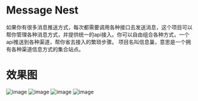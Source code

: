 # Message Nest

如果你有很多消息推送方式，每次都需要调用各种接口去发送消息，这个项目可以帮你管理各种消息方式，并提供统一的api接入。你可以自由组合各种方式，一个api推送到各种渠道，帮你省去接入的繁琐步骤。
项目名叫信息巢，意思是一个拥有各种渠道信息方式的集合站点。

# 效果图
![image](https://github.com/EngiGu/Message-Nest/assets/24751376/51bfae66-2671-418d-8af6-fdab53b3a763)
![image](https://github.com/EngiGu/Message-Nest/assets/24751376/f71a2e65-4fbb-4937-aaf7-7841a5b6b2a8)
![image](https://github.com/EngiGu/Message-Nest/assets/24751376/18558e0f-8fcd-40e9-aace-e642260fe229)
![image](https://github.com/EngiGu/Message-Nest/assets/24751376/aef58d51-7806-43a8-b98c-1f89cd075a38)

